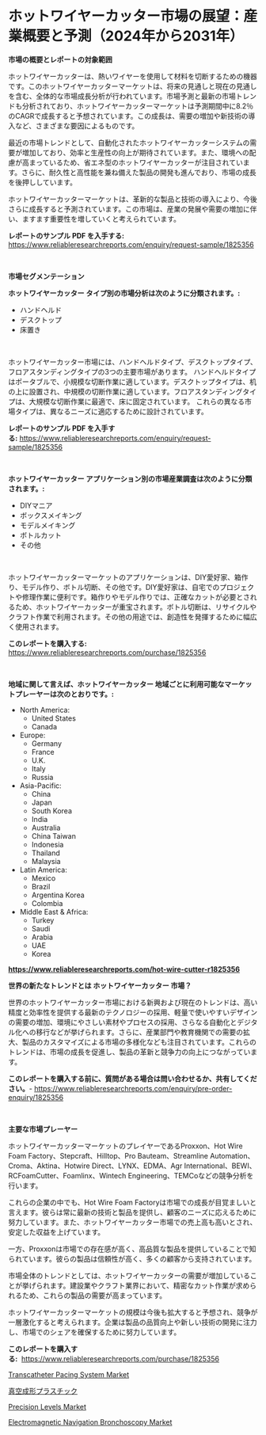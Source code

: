 <p><h1>ホットワイヤーカッター市場の展望：産業概要と予測（2024年から2031年）</h1></p><p><strong>市場の概要とレポートの対象範囲</strong></p>
<p><p>ホットワイヤーカッターは、熱いワイヤーを使用して材料を切断するための機器です。このホットワイヤーカッターマーケットは、将来の見通しと現在の見通しを含む、全体的な市場成長分析が行われています。市場予測と最新の市場トレンドも分析されており、ホットワイヤーカッターマーケットは予測期間中に8.2％のCAGRで成長すると予想されています。この成長は、需要の増加や新技術の導入など、さまざまな要因によるものです。</p><p>最近の市場トレンドとして、自動化されたホットワイヤーカッターシステムの需要が増加しており、効率と生産性の向上が期待されています。また、環境への配慮が高まっているため、省エネ型のホットワイヤーカッターが注目されています。さらに、耐久性と高性能を兼ね備えた製品の開発も進んでおり、市場の成長を後押ししています。</p><p>ホットワイヤーカッターマーケットは、革新的な製品と技術の導入により、今後さらに成長すると予測されています。この市場は、産業の発展や需要の増加に伴い、ますます重要性を増していくと考えられています。</p></p>
<p><strong>レポートのサンプル PDF を入手する:</strong> <a href="https://www.reliableresearchreports.com/enquiry/request-sample/1825356">https://www.reliableresearchreports.com/enquiry/request-sample/1825356</a></p>
<p>&nbsp;</p>
<p><strong>市場セグメンテーション</strong></p>
<p><strong>ホットワイヤーカッター タイプ別の市場分析は次のように分類されます。:</strong></p>
<p><ul><li>ハンドヘルド</li><li>デスクトップ</li><li>床置き</li></ul></p>
<p>&nbsp;</p>
<p><p>ホットワイヤーカッター市場には、ハンドヘルドタイプ、デスクトップタイプ、フロアスタンディングタイプの3つの主要市場があります。 ハンドヘルドタイプはポータブルで、小規模な切断作業に適しています。デスクトップタイプは、机の上に設置され、中規模の切断作業に適しています。フロアスタンディングタイプは、大規模な切断作業に最適で、床に固定されています。 これらの異なる市場タイプは、異なるニーズに適応するために設計されています。</p></p>
<p><strong>レポートのサンプル PDF を入手する:</strong>&nbsp;<a href="https://www.reliableresearchreports.com/enquiry/request-sample/1825356">https://www.reliableresearchreports.com/enquiry/request-sample/1825356</a></p>
<p>&nbsp;</p>
<p><strong> ホットワイヤーカッター アプリケーション別の市場産業調査は次のように分類されます。:</strong></p>
<p><ul><li>DIYマニア</li><li>ボックスメイキング</li><li>モデルメイキング</li><li>ボトルカット</li><li>その他</li></ul></p>
<p>&nbsp;</p>
<p><p>ホットワイヤーカッターマーケットのアプリケーションは、DIY愛好家、箱作り、モデル作り、ボトル切断、その他です。DIY愛好家は、自宅でのプロジェクトや修理作業に便利です。箱作りやモデル作りでは、正確なカットが必要とされるため、ホットワイヤーカッターが重宝されます。ボトル切断は、リサイクルやクラフト作業で利用されます。その他の用途では、創造性を発揮するために幅広く使用されます。</p></p>
<p><strong>このレポートを購入する:</strong>&nbsp; <a href="https://www.reliableresearchreports.com/purchase/1825356">https://www.reliableresearchreports.com/purchase/1825356</a></p>
<p>&nbsp;</p>
<p><strong>地域に関して言えば、ホットワイヤーカッター 地域ごとに利用可能なマーケットプレーヤーは次のとおりです。:</strong></p>
<p><ul>
    <li>
        North America:
        <ul>
            <li>United States</li>
            <li>Canada</li>
        </ul>
    </li>
    <li>
        Europe:
        <ul>
            <li>Germany</li>
            <li>France</li>
            <li>U.K.</li>
            <li>Italy</li>
            <li>Russia</li>
        </ul>
    </li>
    <li>
        Asia-Pacific:
        <ul>
            <li>China</li>
            <li>Japan</li>
            <li>South Korea</li>
            <li>India</li>
            <li>Australia</li>
            <li>China Taiwan</li>
            <li>Indonesia</li>
            <li>Thailand</li>
            <li>Malaysia</li>
        </ul>
    </li>
    <li>
        Latin America:
        <ul>
            <li>Mexico</li>
            <li>Brazil</li>
            <li>Argentina Korea</li>
            <li>Colombia</li>
        </ul>
    </li>
    <li>
        Middle East & Africa:
        <ul>
            <li>Turkey</li>
            <li>Saudi</li>
            <li>Arabia</li>
            <li>UAE</li>
            <li>Korea</li>
        </ul>
    </li>
    </ul></p>
<p><strong><a href="https://www.reliableresearchreports.com/hot-wire-cutter-r1825356">https://www.reliableresearchreports.com/hot-wire-cutter-r1825356</a></strong>&nbsp;</p>
<p><strong>世界の新たなトレンドとは ホットワイヤーカッター 市場？</strong></p>
<p><p>世界のホットワイヤーカッター市場における新興および現在のトレンドは、高い精度と効率性を提供する最新のテクノロジーの採用、軽量で使いやすいデザインの需要の増加、環境にやさしい素材やプロセスの採用、さらなる自動化とデジタル化への移行などが挙げられます。さらに、産業部門や教育機関での需要の拡大、製品のカスタマイズによる市場の多様化なども注目されています。これらのトレンドは、市場の成長を促進し、製品の革新と競争力の向上につながっています。</p></p>
<p><strong>このレポートを購入する前に、質問がある場合は問い合わせるか、共有してください。</strong>- <a href="https://www.reliableresearchreports.com/enquiry/pre-order-enquiry/1825356">https://www.reliableresearchreports.com/enquiry/pre-order-enquiry/1825356</a></p>
<p>&nbsp;</p>
<p><strong>主要な市場プレーヤー</strong></p>
<p><p>ホットワイヤーカッターマーケットのプレイヤーであるProxxon、Hot Wire Foam Factory、Stepcraft、Hilltop、Pro Bauteam、Streamline Automation、Croma、Aktina、Hotwire Direct、LYNX、EDMA、Agr International、BEWI、RCFoamCutter、Foamlinx、Wintech Engineering、TEMCoなどの競争分析を行います。</p><p>これらの企業の中でも、Hot Wire Foam Factoryは市場での成長が目覚ましいと言えます。彼らは常に最新の技術と製品を提供し、顧客のニーズに応えるために努力しています。また、ホットワイヤーカッター市場での売上高も高いとされ、安定した収益を上げています。</p><p>一方、Proxxonは市場での存在感が高く、高品質な製品を提供していることで知られています。彼らの製品は信頼性が高く、多くの顧客から支持されています。</p><p>市場全体のトレンドとしては、ホットワイヤーカッターの需要が増加していることが挙げられます。建設業やクラフト業界において、精密なカット作業が求められるため、これらの製品の需要が高まっています。</p><p>ホットワイヤーカッターマーケットの規模は今後も拡大すると予想され、競争が一層激化すると考えられます。企業は製品の品質向上や新しい技術の開発に注力し、市場でのシェアを確保するために努力しています。</p></p>
<p><strong>このレポートを購入する:</strong>&nbsp;&nbsp;<a href="https://www.reliableresearchreports.com/purchase/1825356">https://www.reliableresearchreports.com/purchase/1825356</a></p>
<p><p><a href="https://summer-dogwood-3e9.notion.site/Transcatheter-Pacing-System-Market-Size-and-Market-Trends-Complete-Industry-Overview-2024-to-2031-24d97322a15446fe9e5e36c84ae00a88">Transcatheter Pacing System Market</a></p><p><a href="https://github.com/EstaSprer20231/Market-Research-Report-List-1/blob/main/457827031578.md">真空成形プラスチック</a></p><p><a href="https://view.publitas.com/reportprime-1/precision-levels-market-competitive-analysis-market-trends-and-forecast-to-2031/">Precision Levels Market</a></p><p><a href="https://forested-sushi-9b0.notion.site/Electromagnetic-Navigation-Bronchoscopy-Market-Furnishes-Information-on-Market-Share-Market-Trends--8a171cb4940e43a99fc98e09c4dc10ff">Electromagnetic Navigation Bronchoscopy Market</a></p></p>